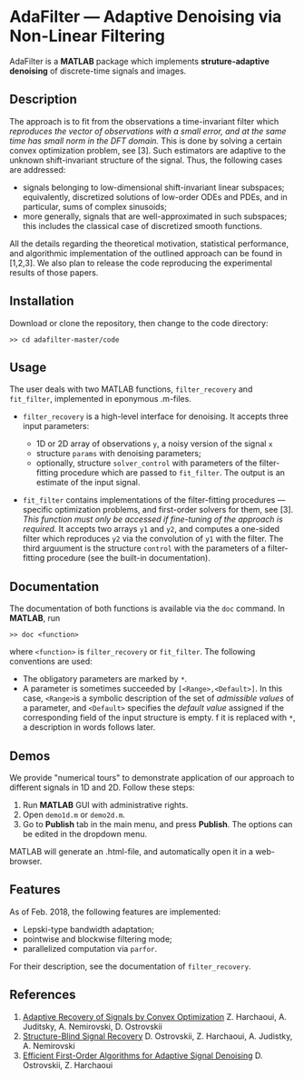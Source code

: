 # AdaFilter — Adaptive Denoising via Non-Linear Filtering

AdaFilter is a **MATLAB** package which implements **struture-adaptive denoising** of discrete-time signals and images.

## Description

The approach is to fit from the observations a time-invariant filter which *reproduces the vector of observations with a small error, and at the same time has small norm in the DFT domain.* This is done by solving a certain convex optimization problem, see [3].
Such estimators are adaptive to the unknown shift-invariant structure of the signal. Thus, the following cases are addressed:

- signals belonging to low-dimensional shift-invariant linear subspaces; equivalently, discretized solutions of low-order ODEs and PDEs, and in particular, sums of complex sinusoids;
- more generally, signals that are well-approximated in such subspaces; this includes the classical case of discretized smooth functions.

All the details regarding the theoretical motivation, statistical performance, and algorithmic implementation of the outlined approach can be found in [1,2,3]. We also plan to release the code reproducing the experimental results of those papers.

## Installation
Download or clone the repository, then change to the code directory: 
```
>> cd adafilter-master/code
``` 

## Usage
The user deals with two MATLAB functions, ``filter_recovery`` and ``fit_filter``, implemented in eponymous .m-files.

- ``filter_recovery`` is a high-level interface for denoising. It accepts three input parameters: 
  - 1D or 2D array of observations ``y``, a noisy version of the signal ``x``
  - structure ``params`` with denoising parameters; 
  - optionally, structure ``solver_control`` with parameters of the filter-fitting procedure which are passed to ``fit_filter``.
The output is an estimate of the input signal. 

- ``fit_filter`` contains implementations of the filter-fitting procedures — specific optimization problems, and first-order solvers for them, see [3].
*This function must only be accessed if fine-tuning of the approach is required.*
It accepts two arrays ``y1`` and ``y2``, and computes a one-sided filter which reproduces ``y2`` via the convolution of ``y1`` with the filter. The third arguument is the structure ``control`` with the parameters of a filter-fitting procedure (see the built-in documentation).

## Documentation
The documentation of both functions is available via the ``doc`` command. In **MATLAB**, run
```
>> doc <function>
```
where ``<function>`` is ``filter_recovery`` or ``fit_filter``. The following conventions are used: 
- The obligatory parameters are marked by ``*``.
- A parameter is sometimes succeeded by ``[<Range>,<Default>]``. In this case, ``<Range>``is a symbolic description of the set of *admissible values* of a parameter, and ``<Default>`` specifies the *default value* assigned if the corresponding field of the input structure is empty. f it is replaced with ``*``, a description in words follows later.

## Demos
We provide "numerical tours" to demonstrate application of our approach to different signals in 1D and 2D. Follow these steps:
1. Run **MATLAB** GUI with administrative rights. 
2. Open ``demo1d.m`` or ``demo2d.m``.
3. Go to **Publish** tab in the main menu, and press **Publish**. The options can be edited in the dropdown menu.

MATLAB will generate an .html-file, and automatically open it in a web-browser.

## Features
As of Feb. 2018, the following features are implemented:
- Lepski-type bandwidth adaptation;
- pointwise and blockwise filtering mode;
- parallelized computation via ``parfor``.

For their description, see the documentation of ``filter_recovery``.

## References
1. [Adaptive Recovery of Signals by Convex Optimization](https://hal.inria.fr/hal-01250215) Z. Harchaoui, A. Juditsky, A. Nemirovski, D. Ostrovskii
2. [Structure-Blind Signal Recovery](https://arxiv.org/abs/1607.05712) D. Ostrovskii, Z. Harchaoui, A. Judistky, A. Nemirovski
3. [Efficient First-Order Algorithms for Adaptive Signal Denoising](https://arxiv.org/abs/1607.05712) D. Ostrovskii, Z. Harchaoui
